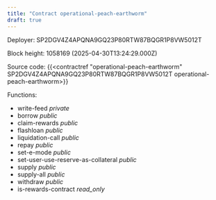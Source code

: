 ```yaml
---
title: "Contract operational-peach-earthworm"
draft: true
---
```

Deployer: SP2DGV4Z4APQNA9GQ23P80RTW87BQGR1P8VW5012T


 



Block height: 1058169 (2025-04-30T13:24:29.000Z)

Source code: {{<contractref "operational-peach-earthworm" SP2DGV4Z4APQNA9GQ23P80RTW87BQGR1P8VW5012T operational-peach-earthworm>}}

Functions:

* write-feed _private_
* borrow _public_
* claim-rewards _public_
* flashloan _public_
* liquidation-call _public_
* repay _public_
* set-e-mode _public_
* set-user-use-reserve-as-collateral _public_
* supply _public_
* supply-all _public_
* withdraw _public_
* is-rewards-contract _read_only_
